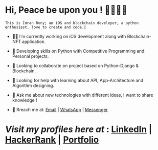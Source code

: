 # Hi, Peace be upon you ! 😶‍🌫️👨‍💻

```
This is Imran Rony; an iOS and blockchain developer, a python enthusiast, love to create and code.👋
```

- 👨‍💻 I’m currently working on iOS development along with Blockchain-NFT application.
- 🔭 Developing skills on Python with Competitive Programming and Personal projects.
- 👯 Looking to collaborate on project based on Python-Django & Blockchain.
- 🤝 Looking for help with learning about API, App-Architecture and Algorithm designing.
- 💬 Ask me about new technologies with different ideas, I want to share knowledge !

- 🤙 Rreach me at:  [Email](mailto:imranrony687@gmail.com) |  [WhatsApp](https://sites.google.com/view/imranrony/contacts) | [Messenger](https://www.facebook.com/imran.rony.3591)

 # *Visit my profiles here at* :   [LinkedIn](https://www.linkedin.com/in/imran-rony-02711117b/)  |  [HackerRank](https://www.hackerrank.com/Morphin)  |  [Portfolio](https://sites.google.com/view/imranrony) 

